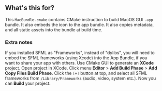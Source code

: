 ## What's this for?

This `MacBundle.cmake` contains CMake instruction to build MacOS GUI `.app` bundle. It also embeds the icon to the app bundle. It also copies metadata, and all static assets into the bundle at build time.

### Extra notes

If you installed SFML as "Frameworks", instead of "dylibs", you will need to embed the SFML frameworks (using Xcode) into the App Bundle, if you want to share your app with others. Use CMake GUI to generate an **XCode** project. Open project in XCode. Click menu **Editor** > **Add Build Phase** > **Add Copy Files Build Phase**. Click the `[+]` button at top, and select all SFML frameworks from `/Library/Frameworks` (audio, video, system etc.). Now you can **Build** your project.
